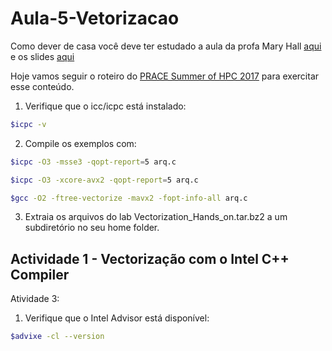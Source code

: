 # Aula-5-Vetorizacao
Como dever de casa você deve ter estudado a aula da profa Mary Hall [aqui](./http://www.cs.utah.edu/~mhall/cs4230f12/CS4230-L19.mov)
e os slides [aqui](/http://www.cs.utah.edu/~mhall/cs4230f12/CS4230-L19.pdf)

Hoje vamos seguir o roteiro do [PRACE Summer of HPC 2017](/https://events.prace-ri.eu/event/590/session/14/#20170705) para exercitar esse conteúdo.

1. Verifique que o icc/icpc está instalado: 
```bash
$icpc -v
```
2. Compile os exemplos com: 
```bash
$icpc -O3 -msse3 -qopt-report=5 arq.c 
```
```bash
$icpc -O3 -xcore-avx2 -qopt-report=5 arq.c 
```
```bash
$gcc -O2 -ftree-vectorize -mavx2 -fopt-info-all arq.c
```
3. Extraia os arquivos do lab Vectorization_Hands_on.tar.bz2 a um subdiretório no seu home folder.
## Actividade 1 - Vectorização com o Intel C++ Compiler ##

Atividade 3:
1. Verifique que o Intel Advisor está disponível:
```bash
$advixe -cl --version
```
